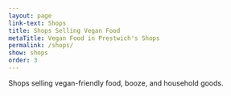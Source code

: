 ```yaml
---
layout: page
link-text: Shops
title: Shops Selling Vegan Food
metaTitle: Vegan Food in Prestwich's Shops
permalink: /shops/
show: shops
order: 3
---
```


Shops selling vegan-friendly food, booze, and household goods.
